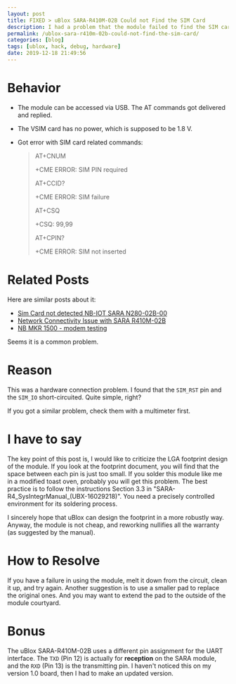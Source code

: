 ```yaml
---
layout: post
title: FIXED > uBlox SARA-R410M-02B Could not Find the SIM Card
description: I had a problem that the module failed to find the SIM card. This seems to be a common problem for this chip.
permalink: /ublox-sara-r410m-02b-could-not-find-the-sim-card/
categories: [blog]
tags: [ublox, hack, debug, hardware]
date: 2019-12-18 21:49:56
---
```


# Behavior

-   The module can be accessed via USB. The AT commands got delivered and replied.
-   The VSIM card has no power, which is supposed to be 1.8 V.
-   Got error with SIM card related commands:
    
    > AT+CNUM
    > 
    > +CME ERROR: SIM PIN required
    > 
    > AT+CCID?
    > 
    > +CME ERROR: SIM failure
    > 
    > AT+CSQ
    > 
    > +CSQ: 99,99
    > 
    > AT+CPIN?
    > 
    > +CME ERROR: SIM not inserted

# Related Posts

Here are similar posts about it:

-   [Sim Card not detected NB-IOT SARA N280-02B-00](https://portal.u-blox.com/s/question/0D52p00008HKDZoCAP/sim-card-not-detected-nbiot-sara-n28002b00)
-   [Network Connectivity Issue with SARA R410M-02B](https://portal.u-blox.com/s/question/0D52p00008nvKcn/network-connectivity-issue-with-sara-r410m02b)
-   [NB MKR 1500 - modem testing](https://forum.arduino.cc/index.php?topic=597738.15)

Seems it is a common problem.

# Reason

This was a hardware connection problem. I found that the `SIM_RST` pin and the `SIM_IO` short-circuited. Quite simple, right?

If you got a similar problem, check them with a multimeter first.

# I have to say

The key point of this post is, I would like to criticize the LGA footprint design of the module. If you look at the footprint document, you will find that the space between each pin is just too small. If you solder this module like me in a modified toast oven, probably you will get this problem. The best practice is to follow the instructions Section 3.3 in "SARA-R4\_SysIntegrManual\_(UBX-16029218)". You need a precisely controlled environment for its soldering process.

I sincerely hope that uBlox can design the footprint in a more robustly way. Anyway, the module is not cheap, and reworking nullifies all the warranty (as suggested by the manual).

# How to Resolve

If you have a failure in using the module, melt it down from the circuit, clean it up, and try again. Another suggestion is to use a smaller pad to replace the original ones. And you may want to extend the pad to the outside of the module courtyard.

# Bonus

The uBlox SARA-R410M-02B uses a different pin assignment for the UART interface. The `TXD` (Pin 12) is actually for **reception** on the SARA module, and the `RXD` (Pin 13) is the transmitting pin. I haven't noticed this on my version 1.0 board, then I had to make an updated version.
